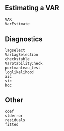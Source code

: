 ## Estimating a VAR

```@docs
VAR
VarEstimate
```

## Diagnostics

```@docs
lagselect
VarLagSelection
checkstable
VarStabilityCheck
portmanteau_test
loglikelihood
aic
sic
hqc
```

## Other

```@docs
coef
stderror
residuals
fitted
```
